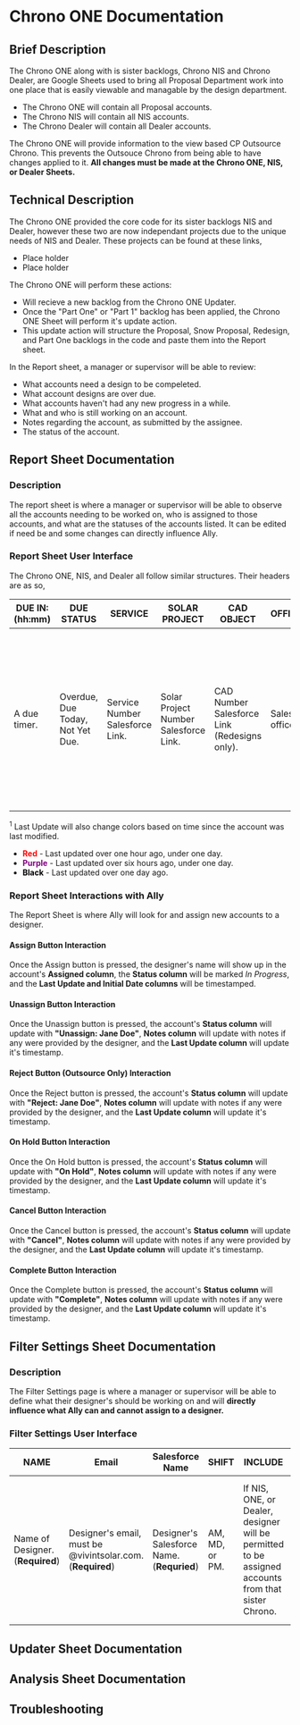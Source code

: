 # Chrono ONE Documentation
## Brief Description
The Chrono ONE along with is sister backlogs, Chrono NIS and Chrono Dealer, are Google Sheets used to bring all Proposal Department work into one place that is easily viewable and managable by the design department.

* The Chrono ONE will contain all Proposal accounts.
* The Chrono NIS will contain all NIS accounts.
* The Chrono Dealer will contain all Dealer accounts.

The Chrono ONE will provide information to the view based CP Outsource Chrono. This prevents the Outsouce Chrono from being able to have changes applied to it. **All changes must be made at the Chrono ONE, NIS, or Dealer Sheets.**

## Technical Description
The Chrono ONE provided the core code for its sister backlogs NIS and Dealer, however these two are now independant projects due to the unique needs of NIS and Dealer. These projects can be found at these links,

* Place holder
* Place holder

The Chrono ONE will perform these actions:

* Will recieve a new backlog from the Chrono ONE Updater.
* Once the "Part One" or "Part 1" backlog has been applied, the Chrono ONE Sheet will perform it's update action.
* This update action will structure the Proposal, Snow Proposal, Redesign, and Part One backlogs in the code and paste them into the Report sheet.

In the Report sheet, a manager or supervisor will be able to review:

* What accounts need a design to be compeleted.
* What account designs are over due.
* What accounts haven't had any new progress in a while.
* What and who is still working on an account.
* Notes regarding the account, as submitted by the assignee.
* The status of the account.

## Report Sheet Documentation
### Description
The report sheet is where a manager or supervisor will be able to observe all the accounts needing to be worked on, who is assigned to those accounts, and what are the statuses of the accounts listed. It can be edited if need be and some changes can directly influence Ally.

### Report Sheet User Interface
The Chrono ONE, NIS, and Dealer all follow similar structures. Their headers are as so,

| DUE IN: (hh:mm) | DUE STATUS | SERVICE | SOLAR PROJECT | CAD OBJECT | OFFICE | UNIT TYPE | ASSIGNED | PRIORITY | STATUS | NOTES | LAST UPDATE<sup>1</sup> | INITIAL DATE |
|-----------------|------------|---------|---------------|------------|--------|-----------|----------|----------|--------|-------|-------------|--------------|
| A due timer. | Overdue, Due Today, Not Yet Due. | Service Number Salesforce Link. | Solar Project Number Salesforce Link. | CAD Number Salesforce Link (Redesigns only). | Sales office. | GSR, AURORA, OTS GSR, OTS AURORA, SNOW PROP, Part 1, CP RD, or Rejected. **Can be changed manually.** *(See Filter Settings)* | Designer Assigned through Ally or **manually**. | Priority or Blank (Not Priority). **Can be changed manually.** | In Progress, On Hold, Completed, Cancel, Unassign with unassignee's name, or Rejected with rejectee's name. | Should have explanation for rejection, hold, and cancel statuses or any other information the designer feels needs to be shared. | Timestamp for the last time account entry was modified. | Timestamp for first time account entry was modified. |

<sup>1</sup> Last Update will also change colors based on time since the account was last modified.

* <span style="color:Red"><b>Red</b></span> - Last updated over one hour ago, under one day.
* <span style="color:Purple"><b>Purple</b></span> - Last updated over six hours ago, under one day.
* <span style="color:Black"><b>Black</b></span> - Last updated over one day ago.

### Report Sheet Interactions with Ally
The Report Sheet is where Ally will look for and assign new accounts to a designer.

#### Assign Button Interaction
Once the Assign button is pressed, the designer's name will show up in the account's **Assigned column**, the **Status column** will be marked *In Progress*, and the **Last Update and Initial Date columns** will be timestamped.
#### Unassign Button Interaction
Once the Unassign button is pressed, the account's **Status column** will update with **"Unassign: Jane Doe"**, **Notes column** will update with notes if any were provided by the designer, and the **Last Update column** will update it's timestamp.
#### Reject Button (Outsource Only) Interaction
Once the Reject button is pressed, the account's **Status column** will update with **"Reject: Jane Doe"**, **Notes column** will update with notes if any were provided by the designer, and the **Last Update column** will update it's timestamp.
#### On Hold Button Interaction
Once the On Hold button is pressed, the account's **Status column** will update with **"On Hold"**, **Notes column** will update with notes if any were provided by the designer, and the **Last Update column** will update it's timestamp.
#### Cancel Button Interaction
Once the Cancel button is pressed, the account's **Status column** will update with **"Cancel"**, **Notes column** will update with notes if any were provided by the designer, and the **Last Update column** will update it's timestamp.
#### Complete Button Interaction
Once the Complete button is pressed, the account's **Status column** will update with **"Complete"**, **Notes column** will update with notes if any were provided by the designer, and the **Last Update column** will update it's timestamp.

## Filter Settings Sheet Documentation
### Description
The Filter Settings page is where a manager or supervisor will be able to define what their designer's should be working on and will **directly influence what Ally can and cannot assign to a designer.**

### Filter Settings User Interface
| NAME | Email | Salesforce Name | SHIFT | INCLUDE | INCLUDE | GSR | AURORA | SNOW PROP | PART 1 | CP RD | REJECTED | OTS GSR | OTS AURORA | EXCLUDED | INCLUDED |
|------|-------|-----------------|-------|---------|---------|-----|--------|-----------|--------|-------|----------|---------|------------|----------|----------|
| Name of Designer. (**Required**) | Designer's email, must be @vivintsolar.com. (**Required**) | Designer's Salesforce Name. (**Requried**) | AM, MD, or PM. | If NIS, ONE, or Dealer, designer will be permitted to be assigned accounts from that sister Chrono. | If NIS, ONE, or Dealer, designer will be permitted to be assigned accounts from that sister Chrono. | 0 or 1 (Off or On). While **1** the designer will be permitted to be assigned accounts of this unit type. | 0 or 1 (Off or On). While **1** the designer will be permitted to be assigned accounts of this unit type. | 0 or 1 (Off or On). While **1** the designer will be permitted to be assigned accounts of this unit type. | 0 or 1 (Off or On). While **1** the designer will be permitted to be assigned accounts of this unit type. | 0 or 1 (Off or On). While **1** the designer will be permitted to be assigned accounts of this unit type. | 0 or 1 (Off or On). While **1** the designer will be permitted to be assigned accounts of this unit type. | 0 or 1 (Off or On). While **1** the designer will be permitted to be assigned accounts of this unit type. | 0 or 1 (Off or On). While **1** the designer will be permitted to be assigned accounts of this unit type. | If NIS, ONE, or Dealer, designer will not be permitted to be assigned accounts from that sister Chrono. | If NIS, ONE, or Dealer, designer will not be permitted to be assigned accounts from that sister Chrono. |
## Updater Sheet Documentation
## Analysis Sheet Documentation
## Troubleshooting